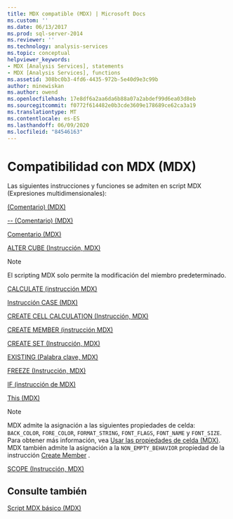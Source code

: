 ```yaml
---
title: MDX compatible (MDX) | Microsoft Docs
ms.custom: ''
ms.date: 06/13/2017
ms.prod: sql-server-2014
ms.reviewer: ''
ms.technology: analysis-services
ms.topic: conceptual
helpviewer_keywords:
- MDX [Analysis Services], statements
- MDX [Analysis Services], functions
ms.assetid: 308bc0b3-4fd6-4435-972b-5e40d9e3c99b
author: minewiskan
ms.author: owend
ms.openlocfilehash: 17e8df6a2aa6da6b88a07a2abdef99d6ea03d8eb
ms.sourcegitcommit: f0772f614482e0b3cde3609e178689ce62ca3a19
ms.translationtype: MT
ms.contentlocale: es-ES
ms.lasthandoff: 06/09/2020
ms.locfileid: "84546163"
---
```

# <a name="supported-mdx-mdx"></a>Compatibilidad con MDX (MDX)
  Las siguientes instrucciones y funciones se admiten en script MDX (Expresiones multidimensionales):  
  
 [&#40;Comentario&#41; &#40;MDX&#41;](/sql/mdx/comment-mdx)  
  
 [-- &#40;Comentario&#41; &#40;MDX&#41;](/sql/mdx/comment-mdx)  
  
 [Comentario &#40;MDX&#41;](/sql/mdx/comment-mdx)  
  
 [ALTER CUBE &#40;Instrucción, MDX&#41;](/sql/mdx/mdx-data-definition-alter-cube)  
  
> [!NOTE]  
>  El scripting MDX solo permite la modificación del miembro predeterminado.  
  
 [CALCULATE &#40;instrucción MDX&#41;](/sql/mdx/mdx-scripting-calculate)  
  
 [Instrucción CASE &#40;MDX&#41;](/sql/mdx/case-statement-mdx)  
  
 [CREATE CELL CALCULATION &#40;Instrucción, MDX&#41;](/sql/mdx/mdx-data-definition-create-cell-calculation)  
  
 [CREATE MEMBER &#40;instrucción MDX&#41;](/sql/mdx/mdx-data-definition-create-member)  
  
 [CREATE SET &#40;Instrucción, MDX&#41;](/sql/mdx/mdx-data-definition-create-set)  
  
 [EXISTING &#40;Palabra clave, MDX&#41;](mdx-query-existing-keyword.md)  
  
 [FREEZE &#40;Instrucción, MDX&#41;](/sql/mdx/mdx-scripting-freeze)  
  
 [IF &#40;instrucción de MDX&#41;](/sql/mdx/mdx-scripting-if)  
  
 [This &#40;MDX&#41;](/sql/mdx/this-mdx)  
  
> [!NOTE]  
>  MDX admite la asignación a las siguientes propiedades de celda: `BACK_COLOR`, `FORE_COLOR`, `FORMAT_STRING`, `FONT_FLAGS`, `FONT_NAME` y `FONT_SIZE`. Para obtener más información, vea [Usar las propiedades de celda &#40;MDX&#41;](mdx-cell-properties-using-cell-properties.md). MDX también admite la asignación a la `NON_EMPTY_BEHAVIOR` propiedad de la instrucción [Create Member](/sql/mdx/mdx-data-definition-create-member) .  
  
 [SCOPE &#40;Instrucción, MDX&#41;](/sql/mdx/mdx-scripting-scope)  
  
## <a name="see-also"></a>Consulte también  
 [Script MDX básico &#40;MDX&#41;](the-basic-mdx-script-mdx.md)  
  
  
